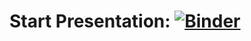 #  Start Presentation:  [![Binder](https://mybinder.org/badge_logo.svg)](https://mybinder.org/v2/gh/climateamante/debug/master)